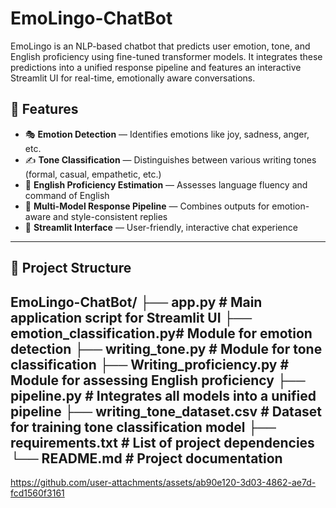 # EmoLingo-ChatBot
EmoLingo is an NLP-based chatbot that predicts user emotion, tone, and English proficiency using fine-tuned transformer models. It integrates these predictions into a unified response pipeline and features an interactive Streamlit UI for real-time, emotionally aware conversations.

## 🚀 Features

- 🎭 **Emotion Detection** — Identifies emotions like joy, sadness, anger, etc.
- ✍️ **Tone Classification** — Distinguishes between various writing tones (formal, casual, empathetic, etc.)
- 🧠 **English Proficiency Estimation** — Assesses language fluency and command of English
- 🔗 **Multi-Model Response Pipeline** — Combines outputs for emotion-aware and style-consistent replies
- 💬 **Streamlit Interface** — User-friendly, interactive chat experience

---
## 🧾 Project Structure
EmoLingo-ChatBot/
├── app.py                   # Main application script for Streamlit UI
├── emotion_classification.py# Module for emotion detection
├── writing_tone.py          # Module for tone classification
├── Writing_proficiency.py   # Module for assessing English proficiency
├── pipeline.py              # Integrates all models into a unified pipeline
├── writing_tone_dataset.csv # Dataset for training tone classification model
├── requirements.txt         # List of project dependencies
└── README.md                # Project documentation
---

https://github.com/user-attachments/assets/ab90e120-3d03-4862-ae7d-fcd1560f3161

